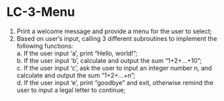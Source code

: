 # LC-3-Menu
1.	Print a welcome message and provide a menu for the user to select;
2.	Based on user’s input, calling 3 different subroutines to implement the following functions:  
a.	If the user input ‘a’, print “Hello, world!”;  
b.	If the user input ‘b’, calculate and output the sum “1+2+…+10”;  
c.	If the user input ‘c’, ask the user to input an integer number  n, and calculate and output the sum “1+2+…+n”;  
d.	If the user input ‘e’, print “goodbye” and exit, otherwise remind the user to input a legal letter to continue;
